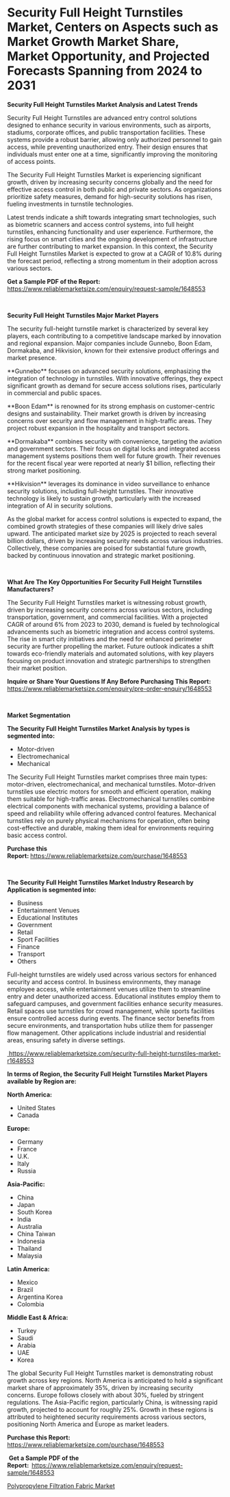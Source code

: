 <p><h1>Security Full Height Turnstiles Market, Centers on Aspects such as Market Growth Market Share, Market Opportunity, and Projected Forecasts Spanning from 2024 to 2031</h1></p><p><strong>Security Full Height Turnstiles Market Analysis and Latest Trends</strong></p>
<p><p>Security Full Height Turnstiles are advanced entry control solutions designed to enhance security in various environments, such as airports, stadiums, corporate offices, and public transportation facilities. These systems provide a robust barrier, allowing only authorized personnel to gain access, while preventing unauthorized entry. Their design ensures that individuals must enter one at a time, significantly improving the monitoring of access points.</p><p>The Security Full Height Turnstiles Market is experiencing significant growth, driven by increasing security concerns globally and the need for effective access control in both public and private sectors. As organizations prioritize safety measures, demand for high-security solutions has risen, fueling investments in turnstile technologies.</p><p>Latest trends indicate a shift towards integrating smart technologies, such as biometric scanners and access control systems, into full height turnstiles, enhancing functionality and user experience. Furthermore, the rising focus on smart cities and the ongoing development of infrastructure are further contributing to market expansion. In this context, the Security Full Height Turnstiles Market is expected to grow at a CAGR of 10.8% during the forecast period, reflecting a strong momentum in their adoption across various sectors.</p></p>
<p><strong>Get a Sample PDF of the Report:&nbsp;</strong> <a href="https://www.reliablemarketsize.com/enquiry/request-sample/1648553?utm_campaign=1991&utm_medium=2&utm_source=Github&utm_content=ia&utm_term=29122024&utm_id=security-full-height-turnstiles">https://www.reliablemarketsize.com/enquiry/request-sample/1648553</a></p>
<p>&nbsp;</p>
<p><strong>Security Full Height Turnstiles Major Market Players</strong></p>
<p><p>The security full-height turnstile market is characterized by several key players, each contributing to a competitive landscape marked by innovation and regional expansion. Major companies include Gunnebo, Boon Edam, Dormakaba, and Hikvision, known for their extensive product offerings and market presence.</p><p>**Gunnebo** focuses on advanced security solutions, emphasizing the integration of technology in turnstiles. With innovative offerings, they expect significant growth as demand for secure access solutions rises, particularly in commercial and public spaces. </p><p>**Boon Edam** is renowned for its strong emphasis on customer-centric designs and sustainability. Their market growth is driven by increasing concerns over security and flow management in high-traffic areas. They project robust expansion in the hospitality and transport sectors.</p><p>**Dormakaba** combines security with convenience, targeting the aviation and government sectors. Their focus on digital locks and integrated access management systems positions them well for future growth. Their revenues for the recent fiscal year were reported at nearly $1 billion, reflecting their strong market positioning.</p><p>**Hikvision** leverages its dominance in video surveillance to enhance security solutions, including full-height turnstiles. Their innovative technology is likely to sustain growth, particularly with the increased integration of AI in security solutions.</p><p>As the global market for access control solutions is expected to expand, the combined growth strategies of these companies will likely drive sales upward. The anticipated market size by 2025 is projected to reach several billion dollars, driven by increasing security needs across various industries. Collectively, these companies are poised for substantial future growth, backed by continuous innovation and strategic market positioning.</p></p>
<p>&nbsp;</p>
<p><strong>What Are The Key Opportunities For Security Full Height Turnstiles Manufacturers?</strong></p>
<p><p>The Security Full Height Turnstiles market is witnessing robust growth, driven by increasing security concerns across various sectors, including transportation, government, and commercial facilities. With a projected CAGR of around 6% from 2023 to 2030, demand is fueled by technological advancements such as biometric integration and access control systems. The rise in smart city initiatives and the need for enhanced perimeter security are further propelling the market. Future outlook indicates a shift towards eco-friendly materials and automated solutions, with key players focusing on product innovation and strategic partnerships to strengthen their market position.</p></p>
<p><strong>Inquire or Share Your Questions If Any Before Purchasing This Report:</strong> <a href="https://www.reliablemarketsize.com/enquiry/pre-order-enquiry/1648553?utm_campaign=1991&utm_medium=2&utm_source=Github&utm_content=ia&utm_term=29122024&utm_id=security-full-height-turnstiles">https://www.reliablemarketsize.com/enquiry/pre-order-enquiry/1648553</a></p>
<p>&nbsp;</p>
<p><strong>Market Segmentation</strong></p>
<p><strong>The Security Full Height Turnstiles Market Analysis by types is segmented into:</strong></p>
<p><ul><li>Motor-driven</li><li>Electromechanical</li><li>Mechanical</li></ul></p>
<p><p>The Security Full Height Turnstiles market comprises three main types: motor-driven, electromechanical, and mechanical turnstiles. Motor-driven turnstiles use electric motors for smooth and efficient operation, making them suitable for high-traffic areas. Electromechanical turnstiles combine electrical components with mechanical systems, providing a balance of speed and reliability while offering advanced control features. Mechanical turnstiles rely on purely physical mechanisms for operation, often being cost-effective and durable, making them ideal for environments requiring basic access control.</p></p>
<p><strong>Purchase this Report:&nbsp;</strong><a href="https://www.reliablemarketsize.com/purchase/1648553?utm_campaign=1991&utm_medium=2&utm_source=Github&utm_content=ia&utm_term=29122024&utm_id=security-full-height-turnstiles">https://www.reliablemarketsize.com/purchase/1648553</a></p>
<p>&nbsp;</p>
<p><strong>The Security Full Height Turnstiles Market Industry Research by Application is segmented into:</strong></p>
<p><ul><li>Business</li><li>Entertainment Venues</li><li>Educational Institutes</li><li>Government</li><li>Retail</li><li>Sport Facilities</li><li>Finance</li><li>Transport</li><li>Others</li></ul></p>
<p><p>Full-height turnstiles are widely used across various sectors for enhanced security and access control. In business environments, they manage employee access, while entertainment venues utilize them to streamline entry and deter unauthorized access. Educational institutes employ them to safeguard campuses, and government facilities enhance security measures. Retail spaces use turnstiles for crowd management, while sports facilities ensure controlled access during events. The finance sector benefits from secure environments, and transportation hubs utilize them for passenger flow management. Other applications include industrial and residential areas, ensuring safety in diverse settings.</p></p>
<p><a href="https://www.reliablemarketsize.com/security-full-height-turnstiles-market-r1648553?utm_campaign=1991&utm_medium=2&utm_source=Github&utm_content=ia&utm_term=29122024&utm_id=security-full-height-turnstiles">&nbsp;https://www.reliablemarketsize.com/security-full-height-turnstiles-market-r1648553</a></p>
<p><strong>In terms of Region, the Security Full Height Turnstiles Market Players available by Region are:</strong></p>
<p>
    <p> <strong> North America: </strong>
        <ul>
            <li>United States</li>
            <li>Canada</li>
        </ul>
        </p> 
    <p> <strong> Europe: </strong>
        <ul>
            <li>Germany</li>
            <li>France</li>
            <li>U.K.</li>
            <li>Italy</li>
            <li>Russia</li>
        </ul>
        </p> 
    <p> <strong> Asia-Pacific: </strong>
        <ul>
            <li>China</li>
            <li>Japan</li>
            <li>South Korea</li>
            <li>India</li>
            <li>Australia</li>
            <li>China Taiwan</li>
            <li>Indonesia</li>
            <li>Thailand</li>
            <li>Malaysia</li>
        </ul>
        </p> 
    <p> <strong> Latin America: </strong>
        <ul>
            <li>Mexico</li>
            <li>Brazil</li>
            <li>Argentina Korea</li>
            <li>Colombia</li>
        </ul>
        </p> 
    <p> <strong> Middle East & Africa: </strong>
        <ul>
            <li>Turkey</li>
            <li>Saudi</li>
            <li>Arabia</li>
            <li>UAE</li>
            <li>Korea</li>
        </ul>
    </p>
    </p>
<p><p>The global Security Full Height Turnstiles market is demonstrating robust growth across key regions. North America is anticipated to hold a significant market share of approximately 35%, driven by increasing security concerns. Europe follows closely with about 30%, fueled by stringent regulations. The Asia-Pacific region, particularly China, is witnessing rapid growth, projected to account for roughly 25%. Growth in these regions is attributed to heightened security requirements across various sectors, positioning North America and Europe as market leaders.</p></p>
<p><strong>Purchase this Report: </strong><a href="https://www.reliablemarketsize.com/purchase/1648553?utm_campaign=1991&utm_medium=2&utm_source=Github&utm_content=ia&utm_term=29122024&utm_id=security-full-height-turnstiles">https://www.reliablemarketsize.com/purchase/1648553</a></p>
<p>&nbsp;<strong>Get a Sample PDF of the Report:&nbsp;&nbsp;</strong><a href="https://www.reliablemarketsize.com/enquiry/request-sample/1648553?utm_campaign=1991&utm_medium=2&utm_source=Github&utm_content=ia&utm_term=29122024&utm_id=security-full-height-turnstiles">https://www.reliablemarketsize.com/enquiry/request-sample/1648553</a></p>
<p><strong></strong></p>
<p><p><a href="https://github.com/YashRP12/Market-Research-Report-List-6/blob/main/polypropylene-filtration-fabric-market.md?utm_campaign=1991&utm_medium=2&utm_source=Github&utm_content=ia&utm_term=29122024&utm_id=security-full-height-turnstiles">Polypropylene Filtration Fabric Market</a></p></p>